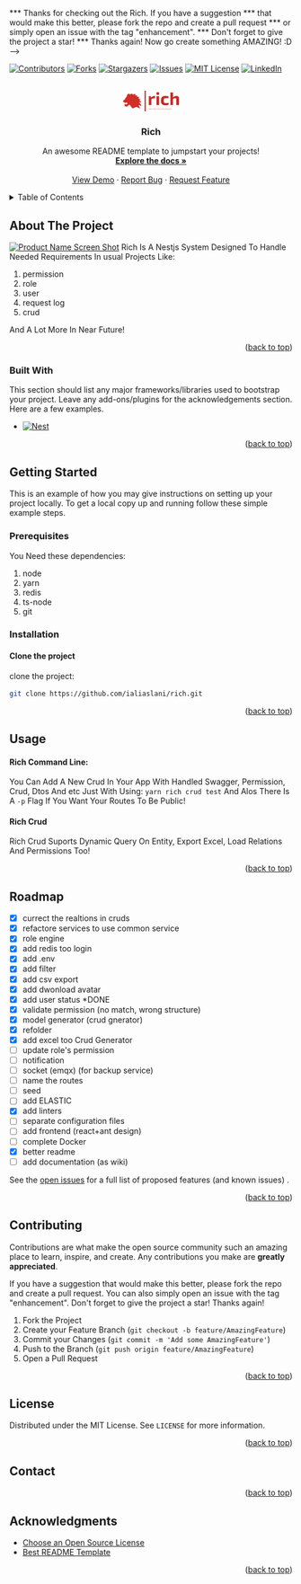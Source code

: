 <a name="readme-top"></a>
*** Thanks for checking out the Rich. If you have a suggestion
*** that would make this better, please fork the repo and create a pull request
*** or simply open an issue with the tag "enhancement".
*** Don't forget to give the project a star!
*** Thanks again! Now go create something AMAZING! :D
-->



<!-- PROJECT SHIELDS -->
<!--
*** I'm using markdown "reference style" links for readability.
*** Reference links are enclosed in brackets [ ] instead of parentheses ( ).
*** See the bottom of this document for the declaration of the reference variables
*** for contributors-url, forks-url, etc. This is an optional, concise syntax you may use.
*** https://www.markdownguide.org/basic-syntax/#reference-style-links
-->
[![Contributors][contributors-shield]][contributors-url]
[![Forks][forks-shield]][forks-url]
[![Stargazers][stars-shield]][stars-url]
[![Issues][issues-shield]][issues-url]
[![MIT License][license-shield]][license-url]
[![LinkedIn][linkedin-shield]][linkedin-url]



<!-- PROJECT LOGO -->
<br />
<div align="center">
  <a href="https://github.com/IlrichlI/rich">
    <img src="docs/assets/images/png/logo-no-background.png" alt="Logo" width="100" height="37">
  </a>

<h3 align="center">Rich</h3>

  <p align="center">
    An awesome README template to jumpstart your projects!
    <br />
    <a href="https://github.com/IlrichlI/rich"><strong>Explore the docs »</strong></a>
    <br />
    <br />
    <a href="https://github.com/IlrichlI/rich">View Demo</a>
    ·
    <a href="https://github.com/IlrichlI/rich/issues">Report Bug</a>
    ·
    <a href="https://github.com/IlrichlI/rich/issues">Request Feature</a>
  </p>
</div>



<!-- TABLE OF CONTENTS -->
<details>
  <summary>Table of Contents</summary>
  <ol>
    <li>
      <a href="#about-the-project">About The Project</a>
      <ul>
        <li><a href="#built-with">Built With</a></li>
      </ul>
    </li>
    <li>
      <a href="#getting-started">Getting Started</a>
      <ul>
        <li><a href="#prerequisites">Prerequisites</a></li>
        <li><a href="#installation">Installation</a></li>
      </ul>
    </li>
    <li><a href="#usage">Usage</a></li>
    <li><a href="#roadmap">Roadmap</a></li>
    <li><a href="#contributing">Contributing</a></li>
    <li><a href="#license">License</a></li>
    <li><a href="#contact">Contact</a></li>
    <li><a href="#acknowledgments">Acknowledgments</a></li>
  </ol>
</details>



<!-- ABOUT THE PROJECT -->

## About The Project

[![Product Name Screen Shot][product-screenshot]](https://example.com)
Rich Is A Nestjs System Designed To Handle Needed Requirements In usual Projects Like:

1. permission
2. role
3. user
4. request log
5. crud

And A Lot More In Near Future!
<p align="right">(<a href="#readme-top">back to top</a>)</p>

### Built With

This section should list any major frameworks/libraries used to bootstrap your project. Leave any add-ons/plugins for
the acknowledgements section. Here are a few examples.

* [![Nest][Nest.js]][Nest-url]

[//]: # (* [![React][React.js]][React-url])

<p align="right">(<a href="#readme-top">back to top</a>)</p>



<!-- GETTING STARTED -->

## Getting Started

This is an example of how you may give instructions on setting up your project locally.
To get a local copy up and running follow these simple example steps.

### Prerequisites

You Need these dependencies:

1. node
2. yarn
3. redis
4. ts-node
5. git

### Installation

#### Clone the project

clone the project:

```sh
git clone https://github.com/ialiaslani/rich.git
```

<p align="right">(<a href="#readme-top">back to top</a>)</p>



<!-- USAGE EXAMPLES -->

## Usage

#### Rich Command Line:

You Can Add A New Crud In Your App With Handled Swagger, Permission, Crud, Dtos And etc Just With Using:
`yarn rich crud test` And Alos There Is A `-p` Flag If You Want Your Routes To Be Public!

#### Rich Crud

Rich Crud Suports Dynamic Query On Entity, Export Excel, Load Relations And Permissions Too!


<p align="right">(<a href="#readme-top">back to top</a>)</p>



<!-- ROADMAP -->

## Roadmap

- [x] currect the realtions in cruds
- [x] refactore services to use common service
- [x] role engine
- [x] add redis too login
- [x] add .env
- [x] add filter
- [x] add csv export
- [x] add dwonload avatar
- [x] add user status *DONE
- [x] validate permission (no match, wrong structure)
- [x] model generator (crud gnerator)
- [x] refolder
- [x] add excel too Crud Generator
- [ ] update role's permission
- [ ] notification
- [ ] socket (emqx) (for backup service)
- [ ] name the routes
- [ ] seed
- [ ] add ELASTIC
- [x] add linters
- [ ] separate configuration files
- [ ] add frontend (react+ant design)
- [ ] complete Docker
- [x] better readme
- [ ] add documentation (as wiki)

See the [open issues](https://github.com/ialiaslani/rich/issues) for a full list of proposed features (and known issues)
.

<p align="right">(<a href="#readme-top">back to top</a>)</p>



<!-- CONTRIBUTING -->

## Contributing

Contributions are what make the open source community such an amazing place to learn, inspire, and create. Any
contributions you make are **greatly appreciated**.

If you have a suggestion that would make this better, please fork the repo and create a pull request. You can also
simply open an issue with the tag "enhancement".
Don't forget to give the project a star! Thanks again!

1. Fork the Project
2. Create your Feature Branch (`git checkout -b feature/AmazingFeature`)
3. Commit your Changes (`git commit -m 'Add some AmazingFeature'`)
4. Push to the Branch (`git push origin feature/AmazingFeature`)
5. Open a Pull Request

<p align="right">(<a href="#readme-top">back to top</a>)</p>



<!-- LICENSE -->

## License

Distributed under the MIT License. See `LICENSE` for more information.

<p align="right">(<a href="#readme-top">back to top</a>)</p>



<!-- CONTACT -->

## Contact

[//]: # (Your Name - [@your_twitter]&#40;https://twitter.com/your_username&#41; - email@example.com)

[//]: # (Project Link: [https://github.com/your_username/repo_name]&#40;https://github.com/your_username/repo_name&#41;)

<p align="right">(<a href="#readme-top">back to top</a>)</p>



<!-- ACKNOWLEDGMENTS -->

## Acknowledgments

* [Choose an Open Source License](https://choosealicense.com)
* [Best README Template](https://github.com/othneildrew/Best-README-Template)

<p align="right">(<a href="#readme-top">back to top</a>)</p>



<!-- MARKDOWN LINKS & IMAGES -->
<!-- https://www.markdownguide.org/basic-syntax/#reference-style-links -->

[contributors-shield]: https://img.shields.io/github/contributors/ialiaslani/rich.svg?style=for-the-badge
[contributors-url]: https://github.com/ialiaslani/rich/graphs/contributors

[forks-shield]: https://img.shields.io/github/forks/ialiaslani/rich.svg?style=for-the-badge
[forks-url]: https://github.com/ialiaslani/rich/network/members

[stars-shield]: https://img.shields.io/github/stars/ialiaslani/rich.svg?style=for-the-badge
[stars-url]: https://github.com/ialiaslani/rich/stargazers

[issues-shield]: https://img.shields.io/github/issues/ialiaslani/rich.svg?style=for-the-badge
[issues-url]: https://github.com/ialiaslani/rich/issues

[license-shield]: https://img.shields.io/github/license/ialiaslani/rich.svg?style=for-the-badge
[license-url]: https://github.com/ialiaslani/rich/LICENSE

[linkedin-shield]: https://img.shields.io/badge/-LinkedIn-black.svg?style=for-the-badge&logo=linkedin&colorB=555
[linkedin-url]: https://linkedin.com/in/

[product-screenshot]: docs/assets/images/png/

[Nest.js]: https://img.shields.io/badge/nestjs-%23E0234E.svg?style=for-the-badge&logo=nestjs&logoColor=white
[Nest-url]: https://nestjs.com/

[React.js]: https://img.shields.io/badge/React-20232A?style=for-the-badge&logo=react&logoColor=61DAFB
[React-url]: https://reactjs.org/

